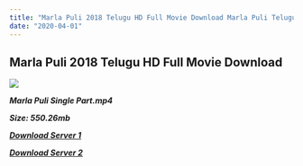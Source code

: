 ```yaml
---
title: "Marla Puli 2018 Telugu HD Full Movie Download Marla Puli Telugu HD Movie Download"
date: "2020-04-01"
---
```


## Marla Puli 2018 Telugu HD Full Movie Download 

![](https://images.moviebuff.com/73dc5515-4d84-4378-9bae-5ea03964c6ff?w=1000)

**_Marla Puli Single Part.mp4_**

**_Size: 550.26mb_**

**_[Download Server 1](https://openload.co/f/FdDGU5_114Y)_**

**_[Download Server 2](https://openload.co/f/FdDGU5_114Y)_**
